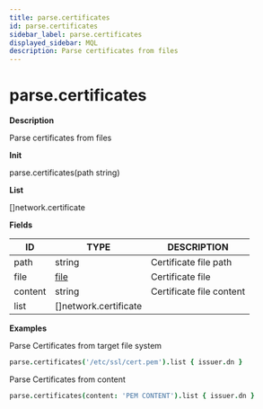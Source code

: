 ```yaml
---
title: parse.certificates
id: parse.certificates
sidebar_label: parse.certificates
displayed_sidebar: MQL
description: Parse certificates from files
---
```


# parse.certificates

**Description**

Parse certificates from files

**Init**

parse.certificates(path string)

**List**

[]network.certificate

**Fields**

| ID      | TYPE                          | DESCRIPTION              |
| ------- | ----------------------------- | ------------------------ |
| path    | string                        | Certificate file path    |
| file    | [file](file.md)               | Certificate file         |
| content | string                        | Certificate file content |
| list    | &#91;&#93;network.certificate |                          |

**Examples**

Parse Certificates from target file system

```coffee
parse.certificates('/etc/ssl/cert.pem').list { issuer.dn }
```

Parse Certificates from content

```coffee
parse.certificates(content: 'PEM CONTENT').list { issuer.dn }
```
